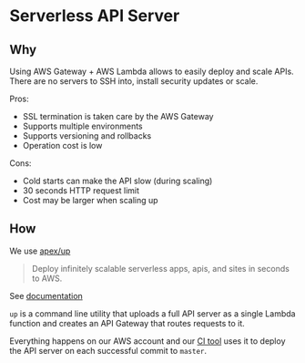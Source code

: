 # Serverless API Server

## Why

Using AWS Gateway + AWS Lambda allows to easily deploy and scale APIs. There are no servers to SSH into, install security updates or scale.

Pros:

- SSL termination is taken care by the AWS Gateway
- Supports multiple environments
- Supports versioning and rollbacks
- Operation cost is low

Cons:

- Cold starts can make the API slow (during scaling)
- 30 seconds HTTP request limit
- Cost may be larger when scaling up

## How

We use [apex/up](https://github.com/apex/up)

> Deploy infinitely scalable serverless apps, apis, and sites in seconds to AWS.

See [documentation](https://up.docs.apex.sh)

`up` is a command line utility that uploads a full API server as a single Lambda function and creates an API Gateway that routes requests to it.

Everything happens on our AWS account and our [CI tool](cicd.md) uses it to deploy the API server on each successful commit to `master`.
